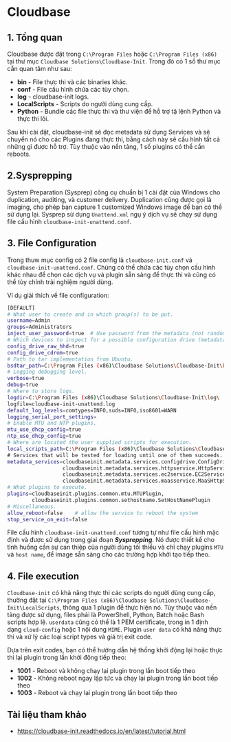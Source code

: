 # Cloudbase

## 1. Tổng quan

Cloudbase được đặt trong `C:\Program Files` hoặc `C:\Program Files (x86)` tại thư mục `Cloudbase Solutions\Cloudbase-Init`. Trong đó có 1 số thư mục cần quan tâm như sau:

- **bin** - File thực thi và các binaries khác.
- **conf** - File cấu hình chứa các tùy chọn.
- **log** - cloudbase-init logs.
- **LocalScripts** - Scripts do người dùng cung cấp.
- **Python** - Bundle các file thực thi và thư viện để hỗ trợ tậ lệnh Python và thực thi lõi.

Sau khi cài đặt, cloudbase-init sẽ đọc metadata sử dụng Services và sẽ chuyển nó cho các Plugins đang thực thi, bằng cách này sẽ cấu hình tất cả những gì được hỗ trợ. Tùy thuộc vào nền tảng, 1 số plugins có thể cần reboots.

## 2.Sysprepping

System Preparation (Sysprep) công cụ chuẩn bị 1 cài đặt của Windows cho duplication, auditing, và customer delivery. Duplication cũng được gọi là imaging, cho phép bạn capture 1 customized Windows image để bạn có thể sử dụng lại. Sysprep sử dụng `Unattend.xml` ngụ ý dịch vụ sẽ chạy sử dụng file cấu hình `cloudbase-init-unattend.conf`.

## 3. File Configuration

Trong thuw mục config có 2 file config là `cloudbase-init.conf` và `cloudbase-init-unattend.conf`. Chúng có thể chứa các tùy chọn cấu hình khác nhau để chọn các dịch vụ và plugin sẵn sàng để thực thi và cũng có thể tùy chỉnh trải nghiệm người dùng.

Ví dụ giải thích về file configuration:

```sh
[DEFAULT]
# What user to create and in which group(s) to be put.
username=Admin
groups=Administrators
inject_user_password=true  # Use password from the metadata (not random).
# Which devices to inspect for a possible configuration drive (metadata).
config_drive_raw_hhd=true
config_drive_cdrom=true
# Path to tar implementation from Ubuntu.
bsdtar_path=C:\Program Files (x86)\Cloudbase Solutions\Cloudbase-Init\bin\bsdtar.exe
# Logging debugging level.
verbose=true
debug=true
# Where to store logs.
logdir=C:\Program Files (x86)\Cloudbase Solutions\Cloudbase-Init\log\
logfile=cloudbase-init-unattend.log
default_log_levels=comtypes=INFO,suds=INFO,iso8601=WARN
logging_serial_port_settings=
# Enable MTU and NTP plugins.
mtu_use_dhcp_config=true
ntp_use_dhcp_config=true
# Where are located the user supplied scripts for execution.
local_scripts_path=C:\Program Files (x86)\Cloudbase Solutions\Cloudbase-Init\LocalScripts\
# Services that will be tested for loading until one of them succeeds.
metadata_services=cloudbaseinit.metadata.services.configdrive.ConfigDriveService,
                  cloudbaseinit.metadata.services.httpservice.HttpService,
                  cloudbaseinit.metadata.services.ec2service.EC2Service,
                  cloudbaseinit.metadata.services.maasservice.MaaSHttpService
# What plugins to execute.
plugins=cloudbaseinit.plugins.common.mtu.MTUPlugin,
        cloudbaseinit.plugins.common.sethostname.SetHostNamePlugin
# Miscellaneous.
allow_reboot=false    # allow the service to reboot the system
stop_service_on_exit=false
```

File cấu hình `cloudbase-init-unattend.conf` tương tự như file cấu hình mặc định và được sử dụng trong giai đoạn ***Sysprepping***. Nó được thiết kế cho tình huống cần sự can thiệp của người dùng tối thiểu và chỉ chạy plugins `MTU` và `host name`, để image sẵn sàng cho các trường hợp khởi tạo tiếp theo.

## 4. File execution

`Cloudbase-init` có khả năng thực thi các scripts do người dùng cung cấp, thường đặt tại `C:\Program Files (x86)\Cloudbase Solutions\Cloudbase-Init\LocalScripts`, thông qua 1 plugin để thực hiện nó. Tùy thuộc vào nền tảng được sử dụng, files phải là PowerShell, Python, Batch hoặc Bash scripts hợp lệ. `userdata` cũng có thể là 1 PEM certificate, trong in 1 định dạng `cloud-config` hoặc 1 nội dung `MIME`. Plugin `user data` có khả năng thực thi và xử lý các loại script types và giá trị exit code.

Dựa trên exit codes, bạn có thể hướng dẫn hệ thống khởi động lại hoặc thực thi lại plugin trong lần khởi động tiếp theo:

- **1001** - Reboot và không chạy lại plugin trong lần boot tiếp theo
- **1002** - Không reboot ngay lập tức và chạy lại plugin trong lần boot tiếp theo
- **1003** - Reboot và chạy lại plugin trong lần boot tiếp theo

## Tài liệu tham khảo
- https://cloudbase-init.readthedocs.io/en/latest/tutorial.html
